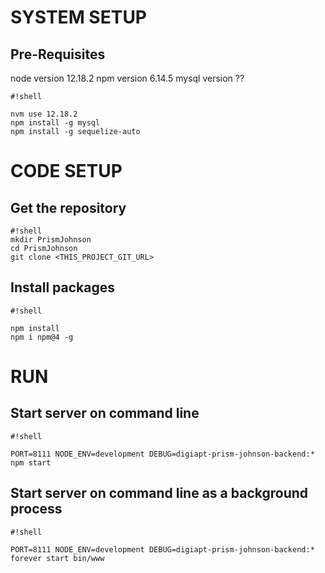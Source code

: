 # SYSTEM SETUP #

## Pre-Requisites ##
node version 12.18.2
npm version 6.14.5
mysql version ??


```
#!shell

nvm use 12.18.2
npm install -g mysql
npm install -g sequelize-auto

```

# CODE SETUP #
## Get the repository ##
```
#!shell
mkdir PrismJohnson
cd PrismJohnson
git clone <THIS_PROJECT_GIT_URL>

```

## Install packages ##

```
#!shell

npm install
npm i npm@4 -g

```

# RUN #
## Start server on command line ##

```
#!shell

PORT=8111 NODE_ENV=development DEBUG=digiapt-prism-johnson-backend:* npm start

```

## Start server on command line as a background process ##

```
#!shell

PORT=8111 NODE_ENV=development DEBUG=digiapt-prism-johnson-backend:* forever start bin/www 

```
